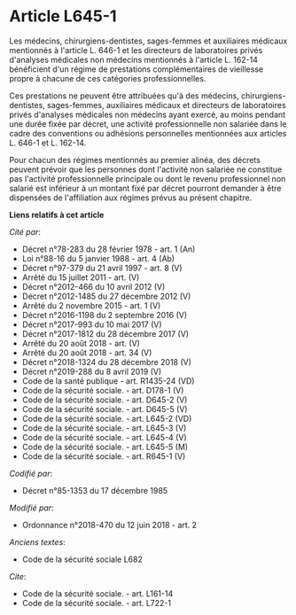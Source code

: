 # Article L645-1

Les médecins, chirurgiens-dentistes, sages-femmes et auxiliaires médicaux mentionnés à l'article    L. 646-1 et les
directeurs de laboratoires privés d'analyses médicales non médecins mentionnés à l'article L. 162-14 bénéficient d'un régime
de prestations complémentaires de vieillesse propre à chacune de ces catégories professionnelles. 

Ces prestations ne peuvent être attribuées qu'à des médecins, chirurgiens-dentistes, sages-femmes, auxiliaires médicaux et
directeurs de laboratoires privés d'analyses médicales non médecins ayant exercé, au moins pendant une durée fixée par
décret, une activité professionnelle non salariée dans le cadre des conventions ou adhésions personnelles mentionnées aux
articles    L. 646-1 et L. 162-14. 

Pour chacun des régimes mentionnés au premier alinéa, des décrets peuvent prévoir que les personnes dont l'activité non
salariée ne constitue pas l'activité professionnelle principale ou dont le revenu professionnel non salarié est inférieur à
un montant fixé par décret pourront demander à être dispensées de l'affiliation aux régimes prévus au présent chapitre.

**Liens relatifs à cet article**

_Cité par_:

  - Décret n°78-283 du 28 février 1978 - art. 1 (An)
  - Loi n°88-16 du 5 janvier 1988 - art. 4 (Ab)
  - Décret n°97-379 du 21 avril 1997 - art. 8 (V)
  - Arrêté du 15 juillet 2011 - art. (V)
  - Décret n°2012-466 du 10 avril 2012 (V)
  - Décret n°2012-1485 du 27 décembre 2012 (V)
  - Arrêté du 2 novembre 2015 - art. 1 (V)
  - Décret n°2016-1198 du 2 septembre 2016 (V)
  - Décret n°2017-993 du 10 mai 2017 (V)
  - Décret n°2017-1812 du 28 décembre 2017 (V)
  - Arrêté du 20 août 2018 - art. (V)
  - Arrêté du 20 août 2018 - art. 34 (V)
  - Décret n°2018-1324 du 28 décembre 2018 (V)
  - Décret n°2019-288 du 8 avril 2019 (V)
  - Code de la santé publique - art. R1435-24 (VD)
  - Code de la sécurité sociale. - art. D178-1 (V)
  - Code de la sécurité sociale. - art. D645-2 (V)
  - Code de la sécurité sociale. - art. D645-5 (V)
  - Code de la sécurité sociale. - art. L645-2 (VD)
  - Code de la sécurité sociale. - art. L645-3 (V)
  - Code de la sécurité sociale. - art. L645-4 (V)
  - Code de la sécurité sociale. - art. L645-5 (M)
  - Code de la sécurité sociale. - art. R645-1 (V)

_Codifié par_:

  - Décret n°85-1353 du 17 décembre 1985

_Modifié par_:

  - Ordonnance n°2018-470 du 12 juin 2018 - art. 2

_Anciens textes_:

  - Code de la sécurité sociale L682

_Cite_:

  - Code de la sécurité sociale. - art. L161-14
  - Code de la sécurité sociale. - art. L722-1
